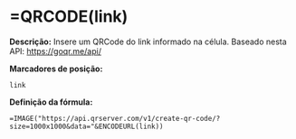 # =QRCODE(link)

**Descrição:** Insere um QRCode do link informado na célula. Baseado nesta API: https://goqr.me/api/

**Marcadores de posição:**
```
link
```

**Definição da fórmula:**
```
=IMAGE("https://api.qrserver.com/v1/create-qr-code/?size=1000x1000&data="&ENCODEURL(link))
```